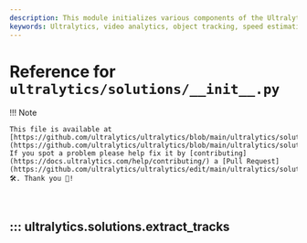 ```yaml
---
description: This module initializes various components of the Ultralytics solutions package, providing functionalities for AI-powered video analytics such as object counting, speed estimation, heatmap generation, and queue management. It includes functions for loading configuration files and extracting tracking data.
keywords: Ultralytics, video analytics, object tracking, speed estimation, heatmap generation, queue management, AI, computer vision, Python, configuration loading, tracking data
---
```


# Reference for `ultralytics/solutions/__init__.py`

!!! Note

    This file is available at [https://github.com/ultralytics/ultralytics/blob/main/ultralytics/solutions/\_\_init\_\_.py](https://github.com/ultralytics/ultralytics/blob/main/ultralytics/solutions/__init__.py). If you spot a problem please help fix it by [contributing](https://docs.ultralytics.com/help/contributing/) a [Pull Request](https://github.com/ultralytics/ultralytics/edit/main/ultralytics/solutions/__init__.py) 🛠️. Thank you 🙏!

<br>

## ::: ultralytics.solutions.extract_tracks

<br><br>
